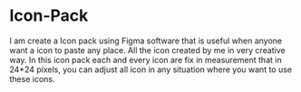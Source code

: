 # Icon-Pack
I am create a Icon pack using Figma software that is useful when anyone want a icon to paste any place. All the icon created by me in very creative way. In this icon pack each and every icon are fix in measurement that in 24*24 pixels, you can adjust all icon in any situation where you want to use these icons.
